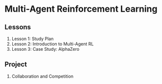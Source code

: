 # Multi-Agent Reinforcement Learning

## Lessons

1. Lesson 1: Study Plan
1. Lesson 2: Introduction to Multi-Agent RL
1. Lesson 3: Case Study: AlphaZero

## Project
1. Collaboration and Competition
